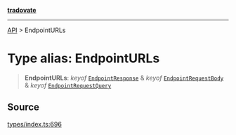 [**tradovate**](../README.md)

***

[API](../API.md) > EndpointURLs

# Type alias: EndpointURLs

> **EndpointURLs**: *keyof* [`EndpointResponse`](type-alias.EndpointResponse.md) & *keyof* [`EndpointRequestBody`](type-alias.EndpointRequestBody.md) & *keyof* [`EndpointRequestQuery`](type-alias.EndpointRequestQuery.md)

## Source

[types/index.ts:696](https://github.com/cgilly2fast/tradovate-typescript/blob/b1caea5/src/types/index.ts#L696)
